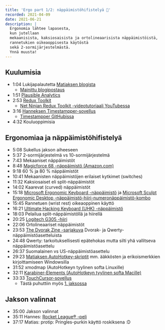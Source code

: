 ```yaml
---
title: 'Ergo part 1/2: näppäimistöhifistelyä 👐'
recorded: 2021-04-09
date: 2021-06-21
description: |
  Ergonomia lähtee lapasesta,
  kun jutellaan
  mekaanisista, kaksiosaisista ja ortolineaarisista näppäimistöistä,
  rannetukien oikeaoppisesta käytöstä
  sekä 2-sormijärjestelmästä.
  Ynnä muusta!
---
```


## Kuulumisia

- 1:04 Lukijapalautetta [Matiaksen blogista][mtsknn-blog]
  - [Mainittu blogipostaus][mtsknn-blog-post]
- 1:51 [Plausible Analytics][plausible]
- 2:53 [Redux Toolkit][redux-toolkit]
  - [Net Ninjan Redux Toolkit -videotutoriaali YouTubessa][redux-toolkit-net-ninja]
- 3:16 [Hanneksen Timestampper-sovellus][timestampper]
  - [Timestampper GitHubissa][timestampper-github]
- 4:32 Kouluoppimisia

## Ergonomiaa ja näppäimistöhifistelyä

- 5:08 Sukellus jakson aiheeseen
- 5:37 2-sormijärjestelmä vs 10-sormijärjestelmä
- 7:43 Mekaaniset näppäimistöt
- 8:48 [Magicforce 68 -näppäimistö (Amazon.com)][magicforce]
- 9:18 60 % ja 80 % näppäimistöt
- 10:41 Mekaanisten näppäimistöjen erilaiset kytkimet (switches)
- 11:32 Kaksiosaiset eli split-näppäimistöt
- 14:02 Kaarevat (curved) näppäimistöt
- 15:18 [Microsoft Ergonomic Keyboard -näppäimistö][microsoft-ergonomic-keyboard]
  ja [Microsoft Sculpt Ergonomic Desktop -näppäimistö-hiiri-numeronäppäimistö-kombo][microsoft-sculpt-ergonomic-desktop]
- 15:45 Rannetuen (wrist rest) oikeaoppinen käyttö
- 16:21 [Ultimate Hacking Keyboard (UHK) -näppäimistö][uhk]
- 18:03 Pelailua split-näppäimistöllä ja hiirellä
- 20:25 [Logitech G305 -hiiri][logitech-g305]
- 22:06 Ortolineaariset näppäimistöt
- 23:53 [The Dvorak Zine -sarjakuva][dvorak-zine]
  Dvorak- ja Qwerty-näppäimistöasetteluista
- 24:48 Qwerty: tarkoituksellisesti epätehokas mutta silti yhä vallitseva näppäimistöasettelu
- 26:37 Suomalainen vs US-näppäimistöasettelu
- 29:23 [Matiaksen AutoHotkey-skriptit][ahk-scripts]
  mm. ääkkösten ja erikoismerkkien kirjoittamiseen Windowsilla
- 31:52 xmodmap (AutoHotkeyn tyylinen softa Linuxille)
- 32:11 [Karabiner-Elements (AutoHotkeyn tyylinen softa Macille)][karabiner-elements]
- 33:33 [TouchCursor-sovellus][touchcursor]
  - Tästä puhuttiin myös [1. jaksossa][ep-1]

## Jakson valinnat

- 35:00 Jakson valinnat
- 35:11 Hannes: [Rocket League&reg; -peli][rocket-league]
- 37:17 Matias: protip: Pringles-purkin käyttö roskiksena :D

[ahk-scripts]: https://github.com/mtsknn/AutoHotkey
[dvorak-zine]: https://www.dvzine.org/zine/
[ep-1]: https://koodikrapula.fi/1/
[karabiner-elements]: https://karabiner-elements.pqrs.org/
[logitech-g305]: https://www.logitechg.com/fi-fi/products/gaming-mice/g305-lightspeed-wireless-gaming-mouse.html
[magicforce]: https://www.amazon.com/Qisan-Mechanical-Keyboard-68-Keys-Magicforce/dp/B01E8KO2B0
[microsoft-ergonomic-keyboard]: https://www.microsoft.com/fi-fi/d/microsoft-ergonomic-keyboard/93841ngdwr1h
[microsoft-sculpt-ergonomic-desktop]: https://www.microsoft.com/fi-fi/d/microsoft-sculpt-ergonomic-desktop/8xk02kz6k69w
[mtsknn-blog-post]: https://mtsknn.fi/blog/how-to-change-modified-date-programmatically-in-episerver/
[mtsknn-blog]: https://mtsknn.fi/blog/
[plausible]: https://plausible.io/
[redux-toolkit-net-ninja]: https://www.youtube.com/watch?v=iBUJVy8phqw
[redux-toolkit]: https://redux-toolkit.js.org/
[rocket-league]: https://www.rocketleague.com/
[timestampper-github]: https://github.com/Steellow/timestampper
[timestampper]: https://hanki.dev/timestampper/
[touchcursor]: https://martin-stone.github.io/touchcursor/
[uhk]: https://ultimatehackingkeyboard.com/
